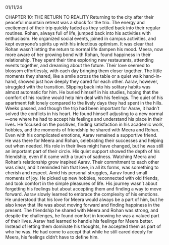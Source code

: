 01/11/24

CHAPTER 10: THE RETURN TO REALITY
Returning to the city after their peaceful mountain retreat was a shock for the trio. The energy and excitement of their trip quickly faded as they settled back into their regular routines.
Rohan, always full of life, jumped back into his activities with enthusiasm. He organized social events, joined in campus activities, and kept everyone’s spirits up with his infectious optimism. It was clear that Rohan wasn’t letting the return to normal life dampen his mood.
Meera, now more aware of her growing bond with Rohan, found happiness in their relationship. They spent their time exploring new restaurants, attending events together, and dreaming about the future. Their love seemed to blossom effortlessly, with each day bringing them closer together. The little moments they shared, like a smile across the table or a quiet walk hand-in-hand, showed just how deeply they cared for each other.
Aarav, however, struggled with the transition. Slipping back into his solitary habits was almost automatic for him. He buried himself in his studies, hoping that the comfort of his routine would help him deal with his feelings. The quiet of his apartment felt lonely compared to the lively days they had spent in the hills.
Weeks passed, and though the trip had been important for Aarav, it hadn’t solved the conflicts in his heart. He found himself adjusting to a new normal—one where he had to accept his feelings and understand his place in their lives. He focused on the positives, finding satisfaction in his academic work, hobbies, and the moments of friendship he shared with Meera and Rohan.
Even with his complicated emotions, Aarav remained a supportive friend. He was there for Meera and Rohan, celebrating their successes and helping out when needed. His role in their lives might have changed, but he was still an important part of their circle. His quiet support showed the depth of his friendship, even if it came with a touch of sadness.
Watching Meera and Rohan’s relationship grow inspired Aarav. Their commitment to each other was clear, and it reminded him that love, in all its forms, was something to cherish and respect.
Amid his personal struggles, Aarav found small moments of joy. He picked up new hobbies, reconnected with old friends, and took comfort in the simple pleasures of life. His journey wasn’t about forgetting his feelings but about accepting them and finding a way to move forward.
Aarav slowly learned to embrace the complexity of his emotions. He understood that his love for Meera would always be a part of him, but he also knew that life was about moving forward and finding happiness in the present. The friendship he shared with Meera and Rohan was strong, and despite the challenges, he found comfort in knowing he was a valued part of their lives.
Aarav had learned to handle his feelings for Meera better. Instead of letting them dominate his thoughts, he accepted them as part of who he was. He had come to accept that while he still cared deeply for Meera, his feelings didn’t have to define him.
